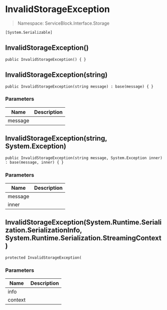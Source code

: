 InvalidStorageException
======
> Namespace: ServiceBlock.Interface.Storage




```
[System.Serializable]
```


InvalidStorageException()
------

```
public InvalidStorageException() { }
```


InvalidStorageException(string)
------

```
public InvalidStorageException(string message) : base(message) { }
```
### Parameters
Name | Description
--- | ---
message | 


InvalidStorageException(string, System.Exception)
------

```
public InvalidStorageException(string message, System.Exception inner) : base(message, inner) { }
```
### Parameters
Name | Description
--- | ---
message | 
inner | 


InvalidStorageException(System.Runtime.Serialization.SerializationInfo, System.Runtime.Serialization.StreamingContext)
------

```
protected InvalidStorageException(
```
### Parameters
Name | Description
--- | ---
info | 
context | 






